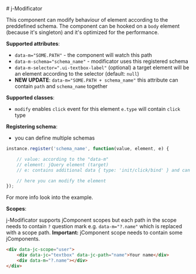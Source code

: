# j-Modificator

This component can modify behaviour of element according to the preddefined schema. The component can be hooked on a `body` element (because it's singleton) and it's optimized for the performance.

__Supported attributes__:

- `data-m="SOME.PATH"` - the component will watch this path
- `data-m-schema="schema_name"` - modificator uses this registered schema
- `data-m-selector=".ui-textbox-label"` (optional) a target element will be an element according to the selector (default: `null`)
- __NEW UPDATE__: `data-m="SOME.PATH + schema_name"` this attribute can contain `path` and `schema_name` together

__Supported classes__:

- `modify` enables `click` event for this element `e.type` will contain `click` type

__Registering schema__:

- you can define multiple schemas

```javascript
instance.register('schema_name', function(value, element, e) {

    // value: according to the "data-m"
    // element: jQuery element (target)
    // e: contains additional data { type: 'init/click/bind' } and can be used as a repository

    // here you can modify the element
});
```

For more info look into the example.

__Scopes__:

j-Modificator supports jComponent scopes but each path in the scope needs to contain `?` question mark e.g. `data-m="?.name"` which is replaced with a scope path. __Important:__ jComponent scope needs to contain some jComponents.

```html
<div data-jc-scope="user">
	<div data-jc="textbox" data-jc-path="name">Your name</div>
	<div data-m="?.name"></div>
</div>
```
